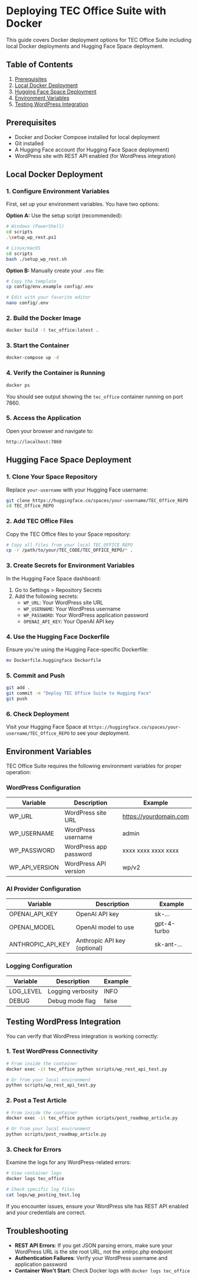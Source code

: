 # Deploying TEC Office Suite with Docker

This guide covers Docker deployment options for TEC Office Suite including local Docker deployments and Hugging Face Space deployment.

## Table of Contents

1. [Prerequisites](#prerequisites)
2. [Local Docker Deployment](#local-docker-deployment)
3. [Hugging Face Space Deployment](#hugging-face-space-deployment)
4. [Environment Variables](#environment-variables)
5. [Testing WordPress Integration](#testing-wordpress-integration)

## Prerequisites

- Docker and Docker Compose installed for local deployment
- Git installed
- A Hugging Face account (for Hugging Face Space deployment)
- WordPress site with REST API enabled (for WordPress integration)

## Local Docker Deployment

### 1. Configure Environment Variables

First, set up your environment variables. You have two options:

**Option A:** Use the setup script (recommended):

```bash
# Windows (PowerShell)
cd scripts
.\setup_wp_rest.ps1

# Linux/macOS
cd scripts
bash ./setup_wp_rest.sh
```

**Option B:** Manually create your `.env` file:

```bash
# Copy the template
cp config/env.example config/.env

# Edit with your favorite editor
nano config/.env
```

### 2. Build the Docker Image

```bash
docker build -t tec_office:latest .
```

### 3. Start the Container

```bash
docker-compose up -d
```

### 4. Verify the Container is Running

```bash
docker ps
```

You should see output showing the `tec_office` container running on port 7860.

### 5. Access the Application

Open your browser and navigate to:

```
http://localhost:7860
```

## Hugging Face Space Deployment

### 1. Clone Your Space Repository

Replace `your-username` with your Hugging Face username:

```bash
git clone https://huggingface.co/spaces/your-username/TEC_Office_REPO
cd TEC_Office_REPO
```

### 2. Add TEC Office Files

Copy the TEC Office files to your Space repository:

```bash
# Copy all files from your local TEC_OFFICE_REPO
cp -r /path/to/your/TEC_CODE/TEC_OFFICE_REPO/* .
```

### 3. Create Secrets for Environment Variables

In the Hugging Face Space dashboard:

1. Go to Settings > Repository Secrets
2. Add the following secrets:
   - `WP_URL`: Your WordPress site URL
   - `WP_USERNAME`: Your WordPress username
   - `WP_PASSWORD`: Your WordPress application password
   - `OPENAI_API_KEY`: Your OpenAI API key

### 4. Use the Hugging Face Dockerfile

Ensure you're using the Hugging Face-specific Dockerfile:

```bash
mv Dockerfile.huggingface Dockerfile
```

### 5. Commit and Push

```bash
git add .
git commit -m "Deploy TEC Office Suite to Hugging Face"
git push
```

### 6. Check Deployment

Visit your Hugging Face Space at `https://huggingface.co/spaces/your-username/TEC_Office_REPO` to see your deployment.

## Environment Variables

TEC Office Suite requires the following environment variables for proper operation:

### WordPress Configuration

| Variable | Description | Example |
|----------|-------------|---------|
| WP_URL | WordPress site URL | https://yourdomain.com |
| WP_USERNAME | WordPress username | admin |
| WP_PASSWORD | WordPress app password | xxxx xxxx xxxx xxxx |
| WP_API_VERSION | WordPress API version | wp/v2 |

### AI Provider Configuration

| Variable | Description | Example |
|----------|-------------|---------|
| OPENAI_API_KEY | OpenAI API key | sk-... |
| OPENAI_MODEL | OpenAI model to use | gpt-4-turbo |
| ANTHROPIC_API_KEY | Anthropic API key (optional) | sk-ant-... |

### Logging Configuration

| Variable | Description | Example |
|----------|-------------|---------|
| LOG_LEVEL | Logging verbosity | INFO |
| DEBUG | Debug mode flag | false |

## Testing WordPress Integration

You can verify that WordPress integration is working correctly:

### 1. Test WordPress Connectivity

```bash
# From inside the container
docker exec -it tec_office python scripts/wp_rest_api_test.py

# Or from your local environment
python scripts/wp_rest_api_test.py
```

### 2. Post a Test Article

```bash
# From inside the container
docker exec -it tec_office python scripts/post_roadmap_article.py

# Or from your local environment
python scripts/post_roadmap_article.py
```

### 3. Check for Errors

Examine the logs for any WordPress-related errors:

```bash
# View container logs
docker logs tec_office

# Check specific log files
cat logs/wp_posting_test.log
```

If you encounter issues, ensure your WordPress site has REST API enabled and your credentials are correct.

## Troubleshooting

- **REST API Errors**: If you get JSON parsing errors, make sure your WordPress URL is the site root URL, not the xmlrpc.php endpoint
- **Authentication Failures**: Verify your WordPress username and application password
- **Container Won't Start**: Check Docker logs with `docker logs tec_office`
